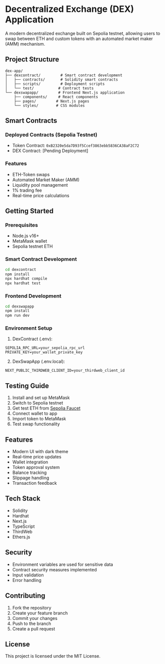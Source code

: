 # Decentralized Exchange (DEX) Application

A modern decentralized exchange built on Sepolia testnet, allowing users to swap between ETH and custom tokens with an automated market maker (AMM) mechanism.

## Project Structure

```
dex-app/
├── dexcontract/         # Smart contract development
│   ├── contracts/       # Solidity smart contracts
│   ├── scripts/         # Deployment scripts
│   └── test/           # Contract tests
└── dexswapapp/         # Frontend Next.js application
    ├── components/     # React components
    ├── pages/         # Next.js pages
    └── styles/        # CSS modules
```

## Smart Contracts

### Deployed Contracts (Sepolia Testnet)
- Token Contract: `0xB2320e5da7D93f5Ccef3863ebb5836CA38aF2C72`
- DEX Contract: [Pending Deployment]

### Features
- ETH-Token swaps
- Automated Market Maker (AMM)
- Liquidity pool management
- 1% trading fee
- Real-time price calculations

## Getting Started

### Prerequisites
- Node.js v16+
- MetaMask wallet
- Sepolia testnet ETH

### Smart Contract Development
```bash
cd dexcontract
npm install
npx hardhat compile
npx hardhat test
```

### Frontend Development
```bash
cd dexswapapp
npm install
npm run dev
```

### Environment Setup

1. DexContract (.env):
```
SEPOLIA_RPC_URL=your_sepolia_rpc_url
PRIVATE_KEY=your_wallet_private_key
```

2. DexSwapApp (.env.local):
```
NEXT_PUBLIC_THIRDWEB_CLIENT_ID=your_thirdweb_client_id
```

## Testing Guide

1. Install and set up MetaMask
2. Switch to Sepolia testnet
3. Get test ETH from [Sepolia Faucet](https://sepoliafaucet.com)
4. Connect wallet to app
5. Import token to MetaMask
6. Test swap functionality

## Features
- Modern UI with dark theme
- Real-time price updates
- Wallet integration
- Token approval system
- Balance tracking
- Slippage handling
- Transaction feedback

## Tech Stack
- Solidity
- Hardhat
- Next.js
- TypeScript
- ThirdWeb
- Ethers.js

## Security
- Environment variables are used for sensitive data
- Contract security measures implemented
- Input validation
- Error handling

## Contributing
1. Fork the repository
2. Create your feature branch
3. Commit your changes
4. Push to the branch
5. Create a pull request

## License
This project is licensed under the MIT License.

